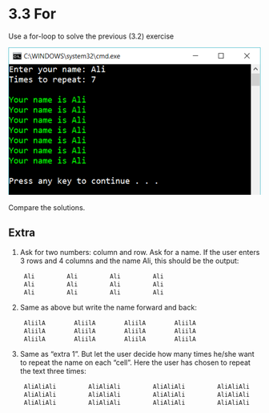﻿# 3.3 For

Use a for-loop to solve the previous (3.2) exercise

![6](Images/6.png)

Compare the solutions. 

## Extra

1. Ask for two numbers: column and row. Ask for a name. If the user enters 3 rows and 4 columns and the name Ali, this should be the output:

        Ali         Ali         Ali         Ali         
        Ali         Ali         Ali         Ali         
        Ali         Ali         Ali         Ali         

2. Same as above but write the name forward and back:

        AliilA        AliilA        AliilA        AliilA        
        AliilA        AliilA        AliilA        AliilA        
        AliilA        AliilA        AliilA        AliilA        

3. Same as “extra 1”. But let the user decide how many times he/she want to repeat the name on each “cell”. Here the user has chosen to repeat the text three times:

        AliAliAli         AliAliAli         AliAliAli         AliAliAli         
        AliAliAli         AliAliAli         AliAliAli         AliAliAli         
        AliAliAli         AliAliAli         AliAliAli         AliAliAli       
